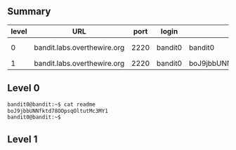 ## Summary


level | URL | port | login | pass | Notes
---- | ---- | ---- | ---- | ---- | ----
0 | bandit.labs.overthewire.org | 2220 | bandit0 | bandit0 | [bandit 0 link](https://overthewire.org/wargames/bandit/bandit0.html) |
1 | bandit.labs.overthewire.org | 2220 | bandit0 | boJ9jbbUNNfktd78OOpsqOltutMc3MY1 | |


## Level 0

```bash
bandit0@bandit:~$ cat readme
boJ9jbbUNNfktd78OOpsqOltutMc3MY1
bandit0@bandit:~$
```

## Level 1
